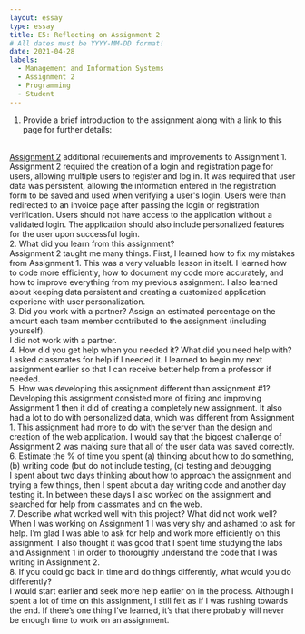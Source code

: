 ```yaml
---
layout: essay
type: essay
title: E5: Reflecting on Assignment 2
# All dates must be YYYY-MM-DD format!
date: 2021-04-28
labels:
  - Management and Information Systems
  - Assignment 2
  - Programming
  - Student
---
```

1. Provide a brief introduction to the assignment along with a link to this page for further details:
<br>
<a href="https://dport96.github.io/ITM352/morea/150.Assignment2/experience-Assignment2.html">Assignment 2</a> additional requirements and improvements to Assignment 1. Assignment 2 required the creation of a login and registration page for users, allowing multiple users to register and log in. It was required that user data was persistent, allowing the information entered in the registration form to be saved and used when verifying a user's login. Users were than redirected to an invoice page after passing the login or registration verification. Users should not have access to the application without a validated login. The application should also include personalized features for the user upon successful login.
<br>
2. What did you learn from this assignment?
<br>
Assignment 2 taught me many things. First, I learned how to fix my mistakes from Assignment 1. This was a very valuable lesson in itself. I learned how to code more efficiently, how to document my code more accurately, and how to improve everything from my previous assignment. I also learned about keeping data persistent and creating a customized application experiene with user personalization.
<br>
3. Did you work with a partner? Assign an estimated percentage on the amount each team member contributed to the assignment (including yourself).
<br>
I did not work with a partner.
<br>
4. How did you get help when you needed it? What did you need help with?
<br>
I asked classmates for help if I needed it. I learned to begin my next assignment earlier so that I can receive better help from a professor if needed.
<br>
5. How was developing this assignment different than assignment #1?
<br>
Developing this assignment consisted more of fixing and improving Assignment 1 then it did of creating a completely new assignment. It also had a lot to do with personalized data, which was different from Assignment 1.  This assignment had more to do with the server than the design and creation of the web application. I would say that the biggest challenge of Assignment 2 was making sure that all of the user data was saved correctly.
<br>
6. Estimate the % of time you spent (a) thinking about how to do something, (b) writing code (but do not include testing, (c) testing and debugging
<br>
I spent about two days thinking about how to approach the assignment and trying a few things, then I spent about a day writing code and another day testing it. In between these days I also worked on the assignment and searched for help from classmates and on the web.
<br>
7. Describe what worked well with this project? What did not work well?
<br>
When I was working on Assignment 1 I was very shy and ashamed to ask for help. I’m glad I was able to ask for help and work more efficiently on this assignment. I also thought it was good that I spent time studying the labs and Assignment 1 in order to thoroughly understand the code that I was writing in Assignment 2.
<br>
8. If you could go back in time and do things differently, what would you do differently?
<br>
I would start earlier and seek more help earlier on in the process. Although I spent a lot of time on this assignment, I still felt as if I was rushing towards the end. If there’s one thing I’ve learned, it’s that there probably will never be enough time to work on an assignment.
<br>
